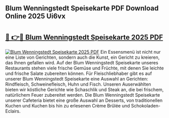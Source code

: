 ## Blum Wenningstedt Speisekarte PDF Download Online 2025 Ui6vx

# <h2><a href="http://gc5lz0y.nevu.top/?p=Blum+Wenningstedt+Speisekarte">🔗 👉🔴 Blum Wenningstedt Speisekarte 2025 PDF</a></h2>

[![Blum Wenningstedt Speisekarte 2025 PDF](https://i.imgur.com/dBaPXMq.png)](http://gc5lz0y.nevu.top/?p=Blum+Wenningstedt+Speisekarte)
Ein Essensmenü ist nicht nur eine Liste von Gerichten, sondern auch die Kunst, ein Gericht zu kreieren, das Ihnen gefallen wird. Auf der Blum Wenningstedt Speisekarte unseres Restaurants stehen viele frische Gemüse und Früchte, mit denen Sie leichte und frische Salate zubereiten können. Für Fleischliebhaber gibt es auf unserer Blum Wenningstedt Speisekarte eine Auswahl an Gerichten: Rindfleisch, Schweinefleisch, Huhn und Fisch. Unseren Auserwählten bieten wir köstliche Gerichte wie Schaschlik und Steak an, die bei frischem, natürlichem Feuer zubereitet werden. Die Blum Wenningstedt Speisekarte unserer Cafeteria bietet eine große Auswahl an Desserts, von traditionellen Kuchen und Kuchen bis hin zu erlesenen Crème Brûlée und Schokoladen-Eclairs.
